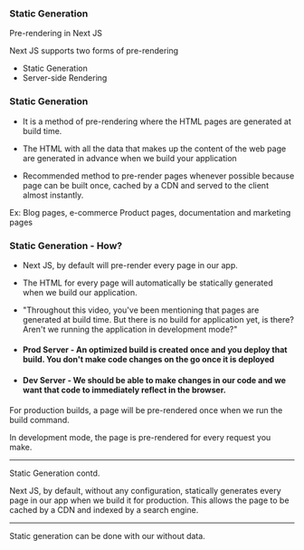 ### Static Generation

Pre-rendering in Next JS

Next JS supports two forms of pre-rendering

* Static Generation
* Server-side Rendering

### Static Generation

* It is a  method of pre-rendering where the HTML pages are generated at build time.

* The HTML with all the data that makes up the content of the web page are generated in advance when we build your application

* Recommended method to pre-render pages whenever possible because page can be built once, cached by a CDN and served to the client almost instantly.

Ex: Blog pages, e-commerce Product pages, documentation and marketing pages


### Static Generation - How?

* Next JS, by default will pre-render every page in our app.

* The HTML for every page will automatically be statically generated when we build our application.

* "Throughout this video, you've been mentioning that pages are generated at build time. But there is no build for application yet, is there? Aren't we running the application in development mode?"

* #### Prod Server - An optimized build is created once and you deploy that build. You don't make code changes on the go once it is deployed

* #### Dev Server - We should be able to make changes in our code and we want that code to immediately reflect in the browser.

For production builds, a page will be pre-rendered once when we run the build command.

In development mode, the page is pre-rendered for every request you make.

---

Static Generation contd.

Next JS, by default, without any configuration, statically generates every page in our app when
we build it for production. This allows the page to be cached by a CDN and indexed by a search
engine.

---

Static generation can be done with our without data.
